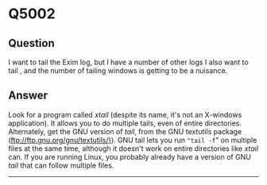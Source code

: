 Q5002
=====

Question
--------

I want to  tail the Exim log, but I have a number of other logs I also want to  tail , and the number of tailing windows is getting to be a nuisance.

Answer
------

Look for a program called *xtail* (despite its name, it's not an
X-windows application). It allows you to do multiple tails, even of
entire directories. Alternately, get the GNU version of *tail*, from the
GNU textutils package
([ftp://ftp.gnu.org/gnu/textutils/)](ftp://ftp.gnu.org/gnu/textutils/)).
GNU tail lets you run `"tail -f`" on multiple files at the same time,
although it doesn't work on entire directories like *xtail* can. If you
are running Linux, you probably already have a version of GNU *tail*
that can follow multiple files.

* * * * *
